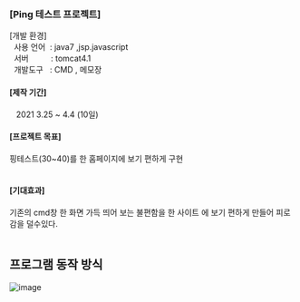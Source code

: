 
<string><h3>[Ping 테스트 프로젝트]</h3></string>
[개발 환경] </br>
&nbsp; 사용 언어 &nbsp;: java7 ,jsp.javascript </br>
&nbsp; 서버 &nbsp;&nbsp;&nbsp;&nbsp;&nbsp;&nbsp;&nbsp;&nbsp;&nbsp;: tomcat4.1 </br>
&nbsp; 개발도구  &nbsp;  : CMD , 메모장 </br>
<h4>[제작 기간]</h4>
 &nbsp;&nbsp; 2021 3.25 ~ 4.4 (10일) </br>
<h4>[프로젝트 목표]</h4>
핑테스트(30~40)를 한 홈페이지에 보기 편하게 구현
</br>
</br>
<h4>[기대효과]</h4>
기존의 cmd창 한 화면 가득 띄어 보는 불편함을 
한 사이트 에 보기 편하게 만들어 피로감을 덜수있다. 
</br>
</br>

## 프로그램 동작 방식 
![image](https://raw.githubusercontent.com/K-kjh/Military/main/pingImage.png)
